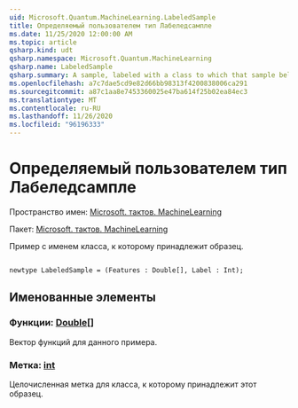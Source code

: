 ```yaml
---
uid: Microsoft.Quantum.MachineLearning.LabeledSample
title: Определяемый пользователем тип Лабеледсампле
ms.date: 11/25/2020 12:00:00 AM
ms.topic: article
qsharp.kind: udt
qsharp.namespace: Microsoft.Quantum.MachineLearning
qsharp.name: LabeledSample
qsharp.summary: A sample, labeled with a class to which that sample belongs.
ms.openlocfilehash: a7c7dae5cd9e82d66bb98313f4200838006ca291
ms.sourcegitcommit: a87c1aa8e7453360025e47ba614f25b02ea84ec3
ms.translationtype: MT
ms.contentlocale: ru-RU
ms.lasthandoff: 11/26/2020
ms.locfileid: "96196333"
---
```

# <a name="labeledsample-user-defined-type"></a>Определяемый пользователем тип Лабеледсампле

Пространство имен: [Microsoft. тактов. MachineLearning](xref:Microsoft.Quantum.MachineLearning)

Пакет: [Microsoft. тактов. MachineLearning](https://nuget.org/packages/Microsoft.Quantum.MachineLearning)


Пример с именем класса, к которому принадлежит образец.

```qsharp

newtype LabeledSample = (Features : Double[], Label : Int);
```



## <a name="named-items"></a>Именованные элементы

### <a name="features--double"></a>Функции: [Double](xref:microsoft.quantum.lang-ref.double)[]

Вектор функций для данного примера.
### <a name="label--int"></a>Метка: [int](xref:microsoft.quantum.lang-ref.int)

Целочисленная метка для класса, к которому принадлежит этот образец.